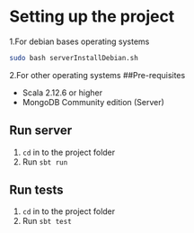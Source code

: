 # Setting up the project
1.For debian bases operating systems
```bash
sudo bash serverInstallDebian.sh
```
2.For other operating systems
##Pre-requisites
- Scala 2.12.6 or higher
- MongoDB Community edition (Server)

## Run server
1. `cd` in to the project folder
2. Run `sbt run`

## Run tests
1. `cd` in to the project folder
2. Run `sbt test`